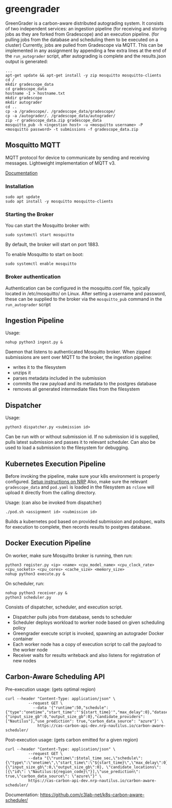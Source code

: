 # greengrader

GreenGrader is a carbon-aware distributed autograding system. It consists of two independent services: an ingestion pipeline (for receiving and storing jobs as they are forked from Gradescope) and an execution pipeline. (for pulling jobs from the database and scheduling them to be executed on a cluster) Currently, jobs are pulled from Gradescope via MQTT. This can be implemented in any assignment by appending a few extra lines at the end of the `run_autograder` script, after autograding is complete and the results.json output is generated:

```
...
apt-get update && apt-get install -y zip mosquitto mosquitto-clients
cd /
mkdir gradescope_data
cd gradescope_data
hostname -I > hostname.txt
mkdir gradescope
mkdir autograder
cd ..
cp -a /gradescope/. /gradescope_data/gradescope/
cp -a /autograder/. /gradescope_data/autograder/
zip -r gradescope_data.zip gradescope_data
mosquitto_pub -h <ingestion host> -u <mosquitto username> -P <mosquitto password> -t submissions -f gradescope_data.zip
```

## Mosquitto MQTT
MQTT protocol for device to communicate by sending and receiving messages. Lightweight implementation of MQTT v3.

[Documentation](https://mosquitto.org/documentation/)

### Installation

```
sudo apt update
sudo apt install -y mosquitto mosquitto-clients
```

### Starting the Broker

You can start the Mosquitto broker with:

```
sudo systemctl start mosquitto
```

By default, the broker will start on port 1883.

To enable Mosquitto to start on boot:

```
sudo systemctl enable mosquitto
```

### Broker authentication

Authentication can be configured in the mosquitto.conf file, typically located in /etc/mosquitto/ on Linux. After setting a username and password, these can be supplied to the broker via the `mosquitto_pub` command in the `run_autograder` script


## Ingestion Pipeline

Usage: 

```
nohup python3 ingest.py &
```

Daemon that listens to authenticated Mosquitto broker. When zipped submissions are sent over MQTT to the broker, the ingestion pipeline:
- writes it to the filesystem
- unzips it
- parses metadata included in the submission
- commits the raw payload and its metadata to the postgres database
- removes all generated intermediate files from the filesystem

## Dispatcher

Usage:

```
python3 dispatcher.py <submission id>
```

Can be run with or without submission id. If no submission id is supplied, pulls latest submission and passes it to relevant scheduler. Can also be used to load a submission to the filesystem for debugging.

## Kubernetes Execution Pipeline

Before invoking the pipeline, make sure your k8s environment is properly configured. [Setup instructions on NRP](https://ucsd-prp.gitlab.io/userdocs/start/quickstart/) Also, make sure the relevant `gradescope_data` and `pod.yaml` is loaded in the filesystem as `rclone` will upload it directly from the calling directory.

Usage: (can also be invoked from dispatcher)

```
./pod.sh <assignment id> <submission id>
```

Builds a kubernetes pod based on provided submission and podspec, waits for execution to complete, then records results to postgres database.

## Docker Execution Pipeline

On worker, make sure Mosquitto broker is running, then run:

```
python3 register.py <ip> <name> <cpu_model_name> <cpu_clock_rate> <cpu_sockets> <cpu_cores> <cache_size> <memory_size>
nohup python3 execute.py &
```

On scheduler, run:

```
nohup python3 receiver.py &
python3 scheduler.py
```

Consists of dispatcher, scheduler, and execution script.
- Dispatcher pulls jobs from database, sends to scheduler
- Scheduler deploys workload to worker node based on given scheduling policy
- Greengrader execute script is invoked, spawning an autograder Docker container
- Each worker node has a copy of execution script to call the payload to the worker node
- Receiver waits for results writeback and also listens for registration of new nodes

## Carbon-Aware Scheduling API

Pre-execution usage: (gets optimal region)

```
curl --header "Content-Type: application/json" \
          --request GET \
            --data '{"runtime":50,"schedule":{"type":"onetime","start_time":"'${start_time}'","max_delay":0},"dataset":{"input_size_gb":0,"output_size_gb":0},"candidate_providers": ["Nautilus"],"use_prediction": true,"carbon_data_source": "azure"}' \
              https://cas-carbon-api-dev.nrp-nautilus.io/carbon-aware-scheduler/
```

Post-execution usage: (gets carbon emitted for a given region)

```
curl --header "Content-Type: application/json" \
          --request GET \
          --data "{\"runtime\":$total_time_sec,\"schedule\":{\"type\":\"onetime\",\"start_time\":\"${start_time}\",\"max_delay\":0},\"dataset\":{\"input_size_gb\":0,\"output_size_gb\":0}, \"candidate_locations\": [{\"id\": \"Nautilus:${region_code}\"}],\"use_prediction\": true,\"carbon_data_source\": \"azure\"}" \
          https://cas-carbon-api-dev.nrp-nautilus.io/carbon-aware-scheduler/
```

Documentation: https://github.com/c3lab-net/k8s-carbon-aware-scheduler/
